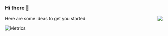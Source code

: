 ### Hi there 👋
<img align="right" src="https://github-readme-stats.vercel.app/api?username=Marcus-Lacia&show_icons=true&icon_color=BA55D3&text_color=718096&bg_color=ffffff"/>

Here are some ideas to get you started:


![Metrics](https://github.com/Marcus-Lacia/Marcus-Lacia/blob/master/github-metrics.svg)
